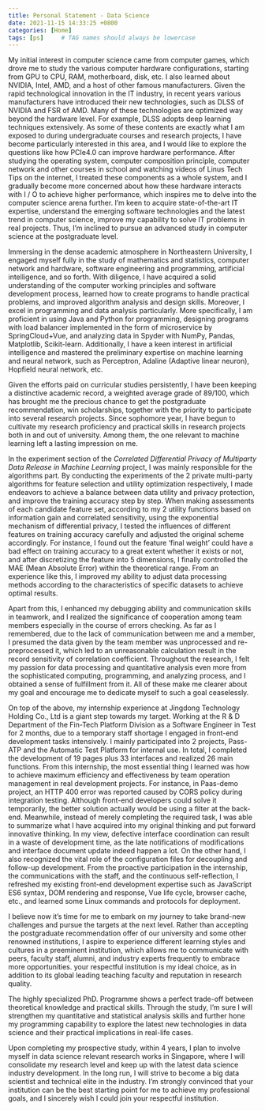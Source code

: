 ```yaml
---
title: Personal Statement - Data Science
date: 2021-11-15 14:33:25 +0800
categories: [Home]
tags: [ps]     # TAG names should always be lowercase
---
```


My initial interest in computer science came from computer games, which drove me to study the various computer hardware configurations, starting from GPU to CPU, RAM, motherboard, disk, etc. I also learned about NVIDIA, Intel, AMD, and a host of other famous manufacturers. Given the rapid technological innovation in the IT industry, in recent years various manufacturers have introduced their new technologies, such as DLSS of NVIDIA and FSR of AMD. Many of these technologies are optimized way beyond the hardware level. For example, DLSS adopts deep learning techniques extensively. As some of these contents are exactly what I am exposed to during undergraduate courses and research projects, I have become particularly interested in this area, and I would like to explore the questions like how PCIe4.0 can improve hardware performance. After studying the operating system, computer composition principle, computer network and other courses in school and watching videos of Linus Tech Tips on the internet, I treated these components as a whole system, and I gradually become more concerned about how these hardware interacts with I / O to achieve higher performance, which inspires me to delve into the computer science arena further. I’m keen to acquire state-of-the-art IT expertise, understand the emerging software technologies and the latest trend in computer science, improve my capability to solve IT problems in real projects. Thus, I’m inclined to pursue an advanced study in computer science at the postgraduate level.

Immersing in the dense academic atmosphere in Northeastern University, I engaged myself fully in the study of mathematics and statistics, computer network and hardware, software engineering and programming, artificial intelligence, and so forth. With diligence, I have acquired a solid understanding of the computer working principles and software development process, learned how to create programs to handle practical problems, and improved algorithm analysis and design skills. Moreover, I excel in programming and data analysis particularly. More specifically, I am proficient in using Java and Python for programming, designing programs with load balancer implemented in the form of microservice by SpringCloud+Vue, and analyzing data in Spyder with NumPy, Pandas, Matplotlib, Scikit-learn. Additionally, I have a keen interest in artificial intelligence and mastered the preliminary expertise on machine learning and neural network, such as Perceptron, Adaline (Adaptive linear neuron), Hopfield neural network, etc.

Given the efforts paid on curricular studies persistently, I have been keeping a distinctive academic record, a weighted average grade of 89/100, which has brought me the precious chance to get the postgraduate recommendation, win scholarships, together with the priority to participate into several research projects. Since sophomore year, I have begun to cultivate my research proficiency and practical skills in research projects both in and out of university. Among them, the one relevant to machine learning left a lasting impression on me.

In the experiment section of the *Correlated Differential Privacy of Multiparty Data Release in Machine Learning* project, I was mainly responsible for the algorithms part. By conducting the experiments of the 2 private multi-party algorithms for feature selection and utility optimization respectively, I made endeavors to achieve a balance between data utility and privacy protection, and improve the training accuracy step by step. When making assessments of each candidate feature set, according to my 2 utility functions based on information gain and correlated sensitivity, using the exponential mechanism of differential privacy, I tested the influences of different features on training accuracy carefully and adjusted the original scheme accordingly. For instance, I found out the feature ‘final weight’ could have a bad effect on training accuracy to a great extent whether it exists or not, and after discretizing the feature into 5 dimensions, I finally controlled the MAE (Mean Absolute Error) within the theoretical range. From an experience like this, I improved my ability to adjust data processing methods according to the characteristics of specific datasets to achieve optimal results.

Apart from this, I enhanced my debugging ability and communication skills in teamwork, and I realized the significance of cooperation among team members especially in the course of errors checking. As far as I remembered, due to the lack of communication between me and a member, I presumed the data given by the team member was unprocessed and re-preprocessed it, which led to an unreasonable calculation result in the record sensitivity of correlation coefficient. Throughout the research, I felt my passion for data processing and quantitative analysis even more from the sophisticated computing, programming, and analyzing process, and I obtained a sense of fulfillment from it. All of these make me clearer about my goal and encourage me to dedicate myself to such a goal ceaselessly.

On top of the above, my internship experience at Jingdong Technology Holding Co., Ltd is a giant step towards my target. Working at the R & D Department of the Fin-Tech Platform Division as a Software Engineer in Test for 2 months, due to a temporary staff shortage I engaged in front-end development tasks intensively. I mainly participated into 2 projects, Pass-ATP and the Automatic Test Platform for internal use. In total, I completed the development of 19 pages plus 33 interfaces and realized 26 main functions. From this internship, the most essential thing I learned was how to achieve maximum efficiency and effectiveness by team operation management in real development projects. For instance, in Paas-demo project, an HTTP 400 error was reported caused by CORS policy during integration testing. Although front-end developers could solve it temporarily, the better solution actually would be using a filter at the back-end. Meanwhile, instead of merely completing the required task, I was able to summarize what I have acquired into my original thinking and put forward innovative thinking. In my view, defective interface coordination can result in a waste of development time, as the late notifications of modifications and interface document update indeed happen a lot. On the other hand, I also recognized the vital role of the configuration files for decoupling and follow-up development. From the proactive participation in the internship, the communications with the staff, and the continuous self-reflection, I refreshed my existing front-end development expertise such as JavaScript ES6 syntax, DOM rendering and response, Vue life cycle, browser cache, etc., and learned some Linux commands and protocols for deployment.

I believe now it’s time for me to embark on my journey to take brand-new challenges and pursue the targets at the next level. Rather than accepting the postgraduate recommendation offer of our university and some other renowned institutions, I aspire to experience different learning styles and cultures in a preeminent institution, which allows me to communicate with peers, faculty staff, alumni, and industry experts frequently to embrace more opportunities. your respectful institution is my ideal choice, as in addition to its global leading teaching faculty and reputation in research quality. 

The highly specialized PhD. Programme shows a perfect trade-off between theoretical knowledge and practical skills. Through the study, I’m sure I will strengthen my quantitative and statistical analysis skills and further hone my programming capability to explore the latest new technologies in data science and their practical implications in real-life cases. 

Upon completing my prospective study, within 4 years, I plan to involve myself in data science relevant research works in Singapore, where I will consolidate my research level and keep up with the latest data science industry development. In the long run, I will strive to become a big data scientist and technical elite in the industry. I’m strongly convinced that your institution can be the best starting point for me to achieve my professional goals, and I sincerely wish I could join your respectful institution.